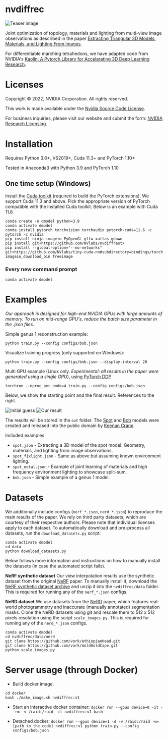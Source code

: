 # nvdiffrec

![Teaser image](https://nvlabs.github.io/nvdiffrec/assets/system.JPG "Teaser image")

Joint optimization of topology, materials and lighting from multi-view image observations 
as described in the paper
[Extracting Triangular 3D Models, Materials, and Lighting From Images](https://nvlabs.github.io/nvdiffrec/).

For differentiable marching tetrahedons, we have adapted code from NVIDIA's [Kaolin: A Pytorch Library for Accelerating 3D Deep Learning Research](https://github.com/NVIDIAGameWorks/kaolin).

# Licenses

Copyright &copy; 2022, NVIDIA Corporation. All rights reserved.

This work is made available under the [Nvidia Source Code License](https://github.com/NVlabs/nvdiffrec/blob/main/LICENSE.txt).

For business inquiries, please visit our website and submit the form: [NVIDIA Research Licensing](https://www.nvidia.com/en-us/research/inquiries/).

# Installation

Requires Python 3.6+, VS2019+, Cuda 11.3+ and PyTorch 1.10+

Tested in Anaconda3 with Python 3.9 and PyTorch 1.10

## One time setup (Windows)

Install the [Cuda toolkit](https://developer.nvidia.com/cuda-toolkit) (required to build the PyTorch extensions).
We support Cuda 11.3 and above.
Pick the appropriate version of PyTorch compatible with the installed Cuda toolkit.
Below is an example with Cuda 11.6

```
conda create -n dmodel python=3.9
conda activate dmodel
conda install pytorch torchvision torchaudio pytorch-cuda=11.6 -c pytorch -c nvidia
pip install ninja imageio PyOpenGL glfw xatlas gdown
pip install git+https://github.com/NVlabs/nvdiffrast/
pip install --global-option="--no-networks" git+https://github.com/NVlabs/tiny-cuda-nn#subdirectory=bindings/torch
imageio_download_bin freeimage
```

### Every new command prompt
`conda activate dmodel`

# Examples

*Our approach is designed for high-end NVIDIA GPUs with large amounts of memory.
To run on mid-range GPU's, reduce the batch size parameter in the .json files.*

Simple genus 1 reconstruction example:
```
python train.py --config configs/bob.json
```
Visualize training progress (only supported on Windows):
```
python train.py --config configs/bob.json --display-interval 20
```

Multi GPU example (Linux only. *Experimental: all results in the paper were generated using a single GPU*),
using [PyTorch DDP](https://pytorch.org/docs/stable/elastic/run.html#launcher-api)
```
torchrun --nproc_per_node=4 train.py --config configs/bob.json
```

Below, we show the starting point and the final result. References to the right.

![Initial guess](images/start_of_training.jpg "Intial guess")
![Our result](images/end_of_training.jpg "Our result")

The results will be stored in the `out` folder.
The [Spot](http://www.cs.cmu.edu/~kmcrane/Projects/ModelRepository/index.html#spot) and
[Bob](https://www.cs.cmu.edu/~kmcrane/Projects/ModelRepository/index.html) models were
created and released into the public domain by [Keenan Crane](http://www.cs.cmu.edu/~kmcrane/index.html).

Included examples

- `spot.json` - Extracting a 3D model of the spot model. Geometry, materials, and lighting from image observations.
- `spot_fixlight.json` - Same as above but assuming known environment lighting.
- `spot_metal.json` - Example of joint learning of materials and high frequency environment lighting to showcase split-sum.
- `bob.json` - Simple example of a genus 1 model.

# Datasets

We additionally include configs (`nerf_*.json`, `nerd_*.json`) to reproduce the main results of the paper. We rely on third party datasets, which
are courtesy of their respective authors. Please note
that individual licenses apply to each dataset. To automatically download and pre-process all datasets, run the 
`download_datasets.py` script:
```
conda activate dmodel
cd data
python download_datasets.py
```
Below follows more information and instructions on how to manually install the datasets (in case the automated script fails).

**NeRF synthetic dataset** Our view interpolation results use the synthetic dataset from the original [NeRF](https://github.com/bmild/nerf) paper.
To manually install it, download the [NeRF synthetic dataset archive](https://drive.google.com/uc?export=download&id=18JxhpWD-4ZmuFKLzKlAw-w5PpzZxXOcG)
and unzip it into the `nvdiffrec/data` folder. This is required for running any of the `nerf_*.json` configs.

**NeRD dataset** We use datasets from the [NeRD](https://markboss.me/publication/2021-nerd/) paper, which features real-world photogrammetry and inaccurate
(manually annotated) segmentation masks. Clone the NeRD datasets using git and rescale them to 512 x 512 pixels resolution using the script
`scale_images.py`. This is required for running any of the `nerd_*.json` configs.
```
conda activate dmodel
cd nvdiffrec/data/nerd
git clone https://github.com/vork/ethiopianHead.git
git clone https://github.com/vork/moldGoldCape.git
python scale_images.py
```

# Server usage (through Docker)

- Build docker image.
```
cd docker
bash ./make_image.sh nvdiffrec:v1
```

- Start an interactive docker container:
`docker run --gpus device=0 -it --rm -v /raid:/raid -it nvdiffrec:v1 bash`

- Detached docker:
`docker run --gpus device=1 -d -v /raid:/raid -w=[path to the code] nvdiffrec:v1 python train.py --config configs/bob.json`
